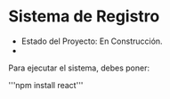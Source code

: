<h1>Sistema de Registro</h1>

- Estado del Proyecto: En Construcción.
- 
Para ejecutar el sistema, debes poner:

'''npm install react'''
